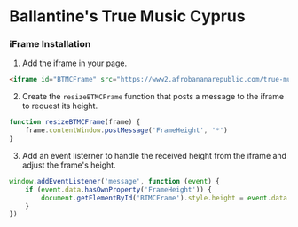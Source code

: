 # Ballantine's True Music Cyprus

### iFrame Installation

1. Add the iframe in your page.

```html
<iframe id="BTMCFrame" src="https://www2.afrobananarepublic.com/true-music" onload="resizeBTMCFrame(this)"></iframe>
```

2. Create the `resizeBTMCFrame` function that posts a message to the iframe to request its height.

```js
function resizeBTMCFrame(frame) {
    frame.contentWindow.postMessage('FrameHeight', '*')
}
```

3. Add an event listerner to handle the received height from the iframe and adjust the frame's height.

```js
window.addEventListener('message', function (event) {
    if (event.data.hasOwnProperty('FrameHeight')) {
        document.getElementById('BTMCFrame').style.height = event.data.FrameHeight + 'px'
    }
})
```
